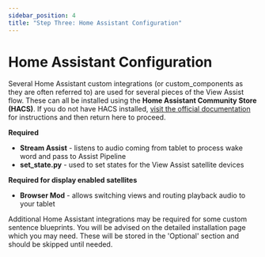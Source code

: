 ```yaml
---
sidebar_position: 4
title: "Step Three: Home Assistant Configuration"
---
```


# Home Assistant Configuration
Several Home Assistant custom integrations (or custom_components as they are often referred to) are used for several pieces of the View Assist flow.  These can all be installed using the **Home Assistant Community Store (HACS)**.  If you do not have HACS installed, [visit the official documentation](https://hacs.xyz/docs/setup/prerequisites) for instructions and then return here to proceed.

**Required**

- **Stream Assist** - listens to audio coming from tablet to process wake word and pass to Assist Pipeline
- **set_state.py** - used to set states for the View Assist satellite devices

**Required for display enabled satellites**
- **Browser Mod** - allows switching views and routing playback audio to your tablet

Additional Home Assistant integrations may be required for some custom sentence blueprints.  You will be advised on the detailed installation page which you may need.  These will be stored in the 'Optional' section and should be skipped until needed.
